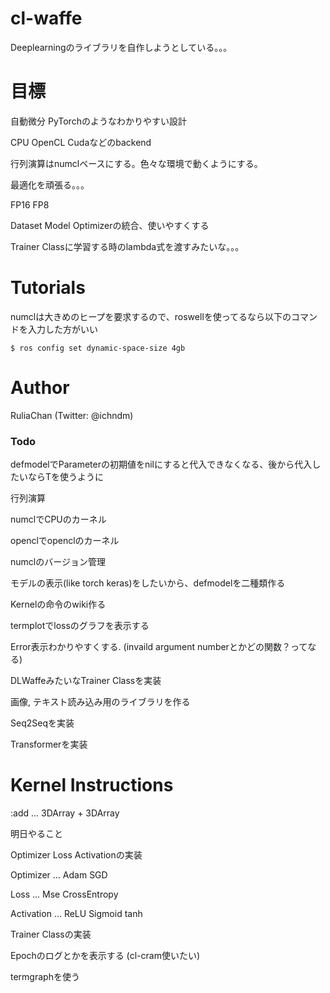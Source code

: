 
# cl-waffe

Deeplearningのライブラリを自作しようとしている。。。

# 目標

自動微分 PyTorchのようなわかりやすい設計

CPU OpenCL Cudaなどのbackend

行列演算はnumclベースにする。色々な環境で動くようにする。

最適化を頑張る。。。

FP16 FP8

Dataset Model Optimizerの統合、使いやすくする

Trainer Classに学習する時のlambda式を渡すみたいな。。。

# Tutorials

numclは大きめのヒープを要求するので、roswellを使ってるなら以下のコマンドを入力した方がいい

```
$ ros config set dynamic-space-size 4gb
```

# Author

RuliaChan (Twitter: @ichndm)

### Todo

defmodelでParameterの初期値をnilにすると代入できなくなる、後から代入したいならTを使うように

行列演算

numclでCPUのカーネル

openclでopenclのカーネル

numclのバージョン管理

モデルの表示(like torch keras)をしたいから、defmodelを二種類作る

Kernelの命令のwiki作る

termplotでlossのグラフを表示する

Error表示わかりやすくする. (invaild argument numberとかどの関数？ってなる)

DLWaffeみたいなTrainer Classを実装

画像, テキスト読み込み用のライブラリを作る

Seq2Seqを実装

Transformerを実装

# Kernel Instructions

:add ... 3DArray + 3DArray

明日やること

Optimizer Loss Activationの実装

Optimizer  ... Adam SGD

Loss       ... Mse CrossEntropy

Activation ... ReLU Sigmoid tanh


Trainer Classの実装

Epochのログとかを表示する (cl-cram使いたい)

termgraphを使う
